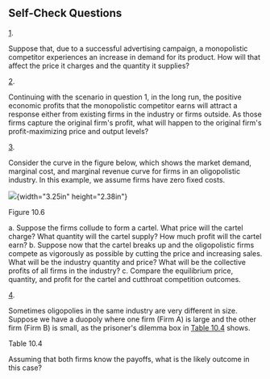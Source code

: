 ## Self-Check Questions

[1](http://openstax.org/books/principles-microeconomics-3e/pages/chapter-10#fs-idm64669072-solution).

Suppose that, due to a successful advertising campaign, a monopolistic
competitor experiences an increase in demand for its product. How will
that affect the price it charges and the quantity it supplies?

[2](http://openstax.org/books/principles-microeconomics-3e/pages/chapter-10#fs-idm141628400-solution).

Continuing with the scenario in question 1, in the long run, the
positive economic profits that the monopolistic competitor earns will
attract a response either from existing firms in the industry or firms
outside. As those firms capture the original firm's profit, what will
happen to the original firm's profit-maximizing price and output levels?

[3](http://openstax.org/books/principles-microeconomics-3e/pages/chapter-10#fs-idm16606608-solution).

Consider the curve in the figure below, which shows the market demand,
marginal cost, and marginal revenue curve for firms in an oligopolistic
industry. In this example, we assume firms have zero fixed costs.

![](media/rId28.jpeg){width="3.25in" height="2.38in"}

Figure 10.6

a.  Suppose the firms collude to form a cartel. What price will the
    cartel charge? What quantity will the cartel supply? How much profit
    will the cartel earn?
b.  Suppose now that the cartel breaks up and the oligopolistic firms
    compete as vigorously as possible by cutting the price and
    increasing sales. What will be the industry quantity and price? What
    will be the collective profits of all firms in the industry?
c.  Compare the equilibrium price, quantity, and profit for the cartel
    and cutthroat competition outcomes.

[4](http://openstax.org/books/principles-microeconomics-3e/pages/chapter-10#fs-idp37882656-solution).

Sometimes oligopolies in the same industry are very different in size.
Suppose we have a duopoly where one firm (Firm A) is large and the other
firm (Firm B) is small, as the prisoner's dilemma box in [Table
10.4](#Table_10_05) shows.

Table 10.4

Assuming that both firms know the payoffs, what is the likely outcome in
this case?
